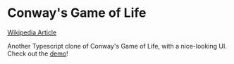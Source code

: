 # Conway's Game of Life

[Wikipedia Article][1]

Another Typescript clone of Conway's Game of Life, with a nice-looking UI.
Check out the [demo][2]!

[1]: https://en.wikipedia.org/wiki/Conway%27s_Game_of_Life
[2]: https://kothman.io/cgol/dist/
